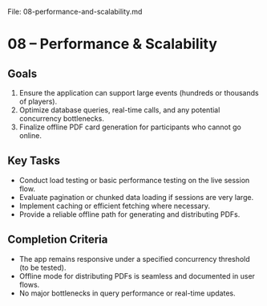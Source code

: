 File: 08-performance-and-scalability.md

# 08 – Performance & Scalability

## Goals
1. Ensure the application can support large events (hundreds or thousands of players).
2. Optimize database queries, real-time calls, and any potential concurrency bottlenecks.
3. Finalize offline PDF card generation for participants who cannot go online.

## Key Tasks
- Conduct load testing or basic performance testing on the live session flow.
- Evaluate pagination or chunked data loading if sessions are very large.
- Implement caching or efficient fetching where necessary.
- Provide a reliable offline path for generating and distributing PDFs.

## Completion Criteria
- The app remains responsive under a specified concurrency threshold (to be tested).
- Offline mode for distributing PDFs is seamless and documented in user flows.
- No major bottlenecks in query performance or real-time updates.
